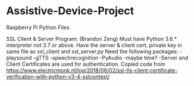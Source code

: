 # Assistive-Device-Project
Raspberry Pi Python Files

SSL Client & Server Program: (Brandon Zeng)
Must have Python 3.6.* interpreter not 3.7 or above.
Have the server & client cert, private key in same file as ssl_client and ssl_server.py
Need the following packages:
  -playsound
  -gTTS
  -speechrecognition
  -PyAudio
  -maybe time?
-Server and Client Certificates are used for authentication. Copied code from https://www.electricmonk.nl/log/2018/06/02/ssl-tls-client-certificate-verification-with-python-v3-4-sslcontext/


